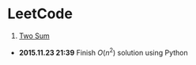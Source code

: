 LeetCode
======

1. [Two Sum](https://leetcode.com/problems/two-sum/)
 - **2015.11.23 21:39** Finish $O(n^2)$ solution using Python
